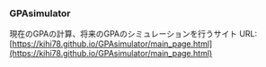 ### GPAsimulator
現在のGPAの計算、将来のGPAのシミュレーションを行うサイト
URL:[https://kihi78.github.io/GPAsimulator/main_page.html](https://kihi78.github.io/GPAsimulator/main_page.html)
